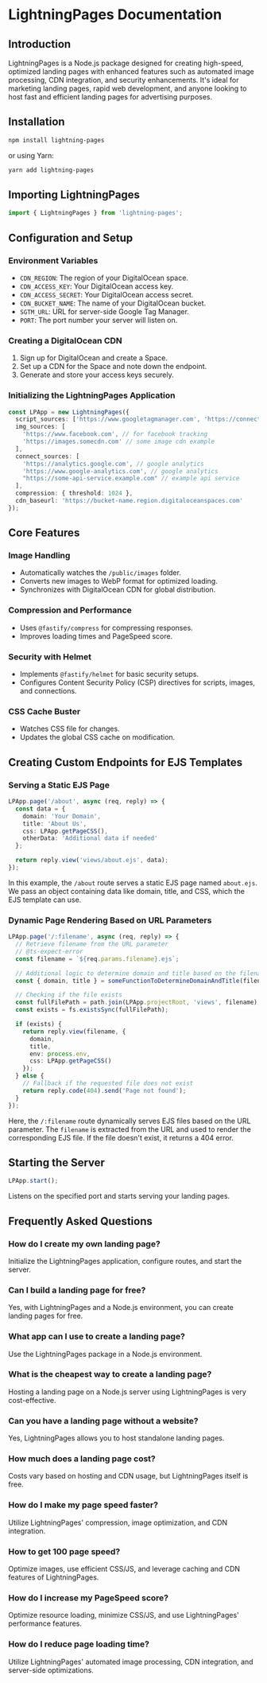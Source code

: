 # LightningPages Documentation

## Introduction
LightningPages is a Node.js package designed for creating high-speed, optimized landing pages with enhanced features such as automated image processing, CDN integration, and security enhancements. It's ideal for marketing landing pages, rapid web development, and anyone looking to host fast and efficient landing pages for advertising purposes.
 
## Installation
```bash
npm install lightning-pages
```
or using Yarn:
```bash
yarn add lightning-pages
```

## Importing LightningPages
```typescript
import { LightningPages } from 'lightning-pages';
```

## Configuration and Setup
### Environment Variables
- `CDN_REGION`: The region of your DigitalOcean space.
- `CDN_ACCESS_KEY`: Your DigitalOcean access key.
- `CDN_ACCESS_SECRET`: Your DigitalOcean access secret.
- `CDN_BUCKET_NAME`: The name of your DigitalOcean bucket.
- `SGTM_URL`: URL for server-side Google Tag Manager.
- `PORT`: The port number your server will listen on.

### Creating a DigitalOcean CDN
1. Sign up for DigitalOcean and create a Space.
2. Set up a CDN for the Space and note down the endpoint.
3. Generate and store your access keys securely.

### Initializing the LightningPages Application
```typescript
const LPApp = new LightningPages({
  script_sources: ['https://www.googletagmanager.com', 'https://connect.facebook.net', "https://script-cdn.example.com"],
  img_sources: [
    'https://www.facebook.com', // for facebook tracking
    'https://images.somecdn.com' // some image cdn example
  ],
  connect_sources: [
    'https://analytics.google.com', // google analytics
    'https://www.google-analytics.com', // google analytics
    "https://some-api-service.example.com" // example api service
  ],
  compression: { threshold: 1024 },
  cdn_baseurl: 'https://bucket-name.region.digitaloceanspaces.com'
});
```

## Core Features
### Image Handling
- Automatically watches the `/public/images` folder.
- Converts new images to WebP format for optimized loading.
- Synchronizes with DigitalOcean CDN for global distribution.

### Compression and Performance
- Uses `@fastify/compress` for compressing responses.
- Improves loading times and PageSpeed score.

### Security with Helmet
- Implements `@fastify/helmet` for basic security setups.
- Configures Content Security Policy (CSP) directives for scripts, images, and connections.

### CSS Cache Buster
- Watches CSS file for changes.
- Updates the global CSS cache on modification.

## Creating Custom Endpoints for EJS Templates

### Serving a Static EJS Page
```typescript
LPApp.page('/about', async (req, reply) => {
  const data = {
    domain: 'Your Domain',
    title: 'About Us',
    css: LPApp.getPageCSS(),
    otherData: 'Additional data if needed'
  };

  return reply.view('views/about.ejs', data);
});
```
In this example, the `/about` route serves a static EJS page named `about.ejs`. We pass an object containing data like domain, title, and CSS, which the EJS template can use.

### Dynamic Page Rendering Based on URL Parameters
```typescript
LPApp.page('/:filename', async (req, reply) => {
  // Retrieve filename from the URL parameter
  // @ts-expect-error
  const filename = `${req.params.filename}.ejs`;

  // Additional logic to determine domain and title based on the filename or other criteria
  const { domain, title } = someFunctionToDetermineDomainAndTitle(filename);

  // Checking if the file exists
  const fullFilePath = path.join(LPApp.projectRoot, 'views', filename);
  const exists = fs.existsSync(fullFilePath);

  if (exists) {
    return reply.view(filename, {
      domain,
      title,
      env: process.env,
      css: LPApp.getPageCSS()
    });
  } else {
    // Fallback if the requested file does not exist
    return reply.code(404).send('Page not found');
  }
});
```
Here, the `/:filename` route dynamically serves EJS files based on the URL parameter. The `filename` is extracted from the URL and used to render the corresponding EJS file. If the file doesn't exist, it returns a 404 error.

## Starting the Server
```typescript
LPApp.start();
```
Listens on the specified port and starts serving your landing pages.

## Frequently Asked Questions
### How do I create my own landing page?
Initialize the LightningPages application, configure routes, and start the server.

### Can I build a landing page for free?
Yes, with LightningPages and a Node.js environment, you can create landing pages for free.

### What app can I use to create a landing page?
Use the LightningPages package in a Node.js environment.

### What is the cheapest way to create a landing page?
Hosting a landing page on a Node.js server using LightningPages is very cost-effective.

### Can you have a landing page without a website?
Yes, LightningPages allows you to host standalone landing pages.

### How much does a landing page cost?
Costs vary based on hosting and CDN usage, but LightningPages itself is free.

### How do I make my page speed faster?
Utilize LightningPages' compression, image optimization, and CDN integration.

### How to get 100 page speed?
Optimize images, use efficient CSS/JS, and leverage caching and CDN features of LightningPages.

### How do I increase my PageSpeed score?
Optimize resource loading, minimize CSS/JS, and use LightningPages' performance features.

### How do I reduce page loading time?
Utilize LightningPages' automated image processing, CDN integration, and server-side optimizations.
